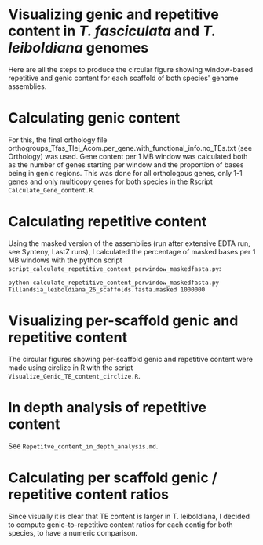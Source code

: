 # Visualizing genic and repetitive content in *T. fasciculata* and *T. leiboldiana* genomes

Here are all the steps to produce the circular figure showing window-based repetitive and genic content for each scaffold of both species' genome assemblies.

# Calculating genic content

For this, the final orthology file orthogroups_Tfas_Tlei_Acom.per_gene.with_functional_info.no_TEs.txt (see Orthology) was used. Gene content per 1 MB window was calculated both as the number of genes starting per window and the proportion of bases being in genic regions. This was done for all orthologous genes, only 1-1 genes and only multicopy genes for both species in the Rscript `Calculate_Gene_content.R`.

# Calculating repetitive content

Using the masked version of the assemblies (run after extensive EDTA run, see Synteny, LastZ runs), I calculated the percentage of masked bases per 1 MB windows with the python script `script_calculate_repetitive_content_perwindow_maskedfasta.py`:

    python calculate_repetitive_content_perwindow_maskedfasta.py Tillandsia_leiboldiana_26_scaffolds.fasta.masked 1000000

# Visualizing per-scaffold genic and repetitive content

The circular figures showing per-scaffold genic and repetitive content were made using circlize in R with the script `Visualize_Genic_TE_content_circlize.R`.

# In depth analysis of repetitive content

See `Repetitve_content_in_depth_analysis.md`.

# Calculating per scaffold genic / repetitive content ratios

Since visually it is clear that TE content is larger in T. leiboldiana, I decided to compute genic-to-repetitive content ratios for each contig for both species, to have a numeric comparison.
